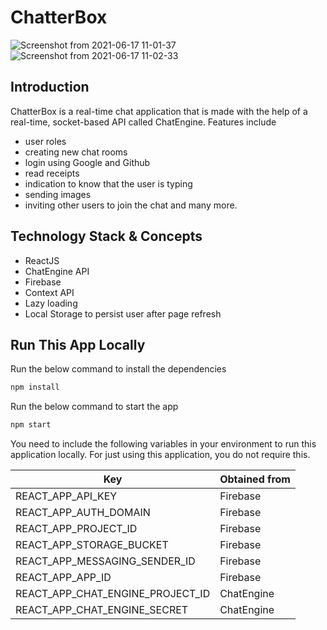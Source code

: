 # ChatterBox

![Screenshot from 2021-06-17 11-01-37](https://user-images.githubusercontent.com/44138832/122337188-9e50c880-cf5b-11eb-9538-d662932387ef.png)
![Screenshot from 2021-06-17 11-02-33](https://user-images.githubusercontent.com/44138832/122337204-a1e44f80-cf5b-11eb-8f11-ea15e2c46aea.png)

## Introduction

ChatterBox is a real-time chat application that is made with the help of a real-time, socket-based API called ChatEngine. Features include

- user roles
- creating new chat rooms
- login using Google and Github
- read receipts
- indication to know that the user is typing
- sending images
- inviting other users to join the chat and many more.

## Technology Stack & Concepts

- ReactJS
- ChatEngine API
- Firebase
- Context API
- Lazy loading
- Local Storage to persist user after page refresh

## Run This App Locally

Run the below command to install the dependencies

```sh
npm install
```

Run the below command to start the app

```sh
npm start
```

You need to include the following variables in your environment to run this application locally. For just using this application, you do not require this.

| Key                              | Obtained from |
| -------------------------------- | ------------- |
| REACT_APP_API_KEY                | Firebase      |
| REACT_APP_AUTH_DOMAIN            | Firebase      |
| REACT_APP_PROJECT_ID             | Firebase      |
| REACT_APP_STORAGE_BUCKET         | Firebase      |
| REACT_APP_MESSAGING_SENDER_ID    | Firebase      |
| REACT_APP_APP_ID                 | Firebase      |
| REACT_APP_CHAT_ENGINE_PROJECT_ID | ChatEngine    |
| REACT_APP_CHAT_ENGINE_SECRET     | ChatEngine    |

